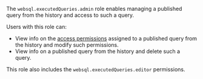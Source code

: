 The `websql.executedQueries.admin` role enables managing a published query from the history and access to such a query.

Users with this role can:
* View info on the [access permissions](../../../iam/concepts/access-control/index.md) assigned to a published query from the history and modify such permissions.
* View info on a published query from the history and delete such a query.

This role also includes the `websql.executedQueries.editor` permissions.